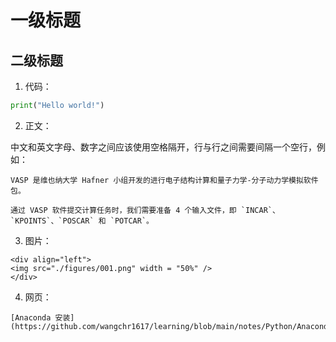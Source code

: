 # 一级标题

## 二级标题

1. 代码：

```python
print("Hello world!")
```

2. 正文：

中文和英文字母、数字之间应该使用空格隔开，行与行之间需要间隔一个空行，例如：

```
VASP 是维也纳大学 Hafner 小组开发的进行电子结构计算和量子力学-分子动力学模拟软件包。

通过 VASP 软件提交计算任务时，我们需要准备 4 个输入文件，即 `INCAR`、`KPOINTS`、`POSCAR` 和 `POTCAR`。
```

3. 图片：

```
<div align="left">
<img src="./figures/001.png" width = "50%" />
</div>
```

4. 网页：

```
[Anaconda 安装](https://github.com/wangchr1617/learning/blob/main/notes/Python/Anaconda%E5%AE%89%E8%A3%85.md)
```
